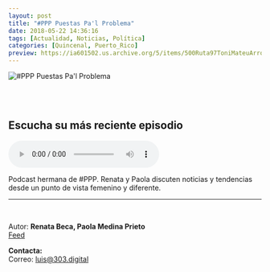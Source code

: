 ```yaml
---
layout: post
title: "#PPP Puestas Pa'l Problema"
date: 2018-05-22 14:36:16
tags: [Actualidad, Noticias, Política]
categories: [Quincenal, Puerto_Rico]
preview: https://ia601502.us.archive.org/5/items/500Ruta97ToniMateuArrom/300Puestasproblema.jpg
---
```


![#PPP Puestas Pa'l Problema](https://ia801502.us.archive.org/5/items/500Ruta97ToniMateuArrom/400Puestasproblema.jpg)

<br/>
<br/>

## Escucha su más reciente episodio

<!--reproductor-feed=https://www.omnycontent.com/d/playlist/4f1a70cd-ae6a-4438-93bc-a77001824e11/7f80b197-4f36-4dc8-8ae7-a8a101222f97/6a49e7fe-64d0-46aa-82a7-a8a10122520d/podcast.rss-->
<!--reproductor-start-->
<audio id="audio" preload="auto" controls="" src="https://omnystudio.com/d/clips/4f1a70cd-ae6a-4438-93bc-a77001824e11/7f80b197-4f36-4dc8-8ae7-a8a101222f97/ee5a7337-0285-440d-b7bf-a9a7015fca69/audio.mp3?utm_source=Podcast&in_playlist=6a49e7fe-64d0-46aa-82a7-a8a10122520d&t=1543572115"></audio>
<!--reproductor-end-->

Podcast hermana de #PPP. Renata y Paola discuten noticias y tendencias desde un punto de vista femenino y diferente.  

_ _ _

<br>

Autor: **Renata Beca, Paola Medina Prieto**  
[Feed](https://omny.fm/shows/pppa)  



**Contacta:**  
Correo: [luis@303.digital](mailto:luis@303.digital)  
